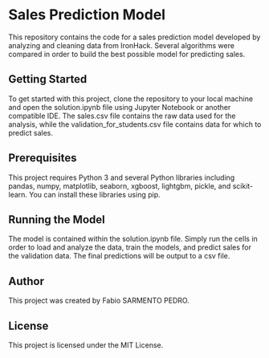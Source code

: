 # Sales Prediction Model
This repository contains the code for a sales prediction model developed by analyzing and cleaning data from IronHack. Several algorithms were compared in order to build the best possible model for predicting sales.
## Getting Started
To get started with this project, clone the repository to your local machine and open the solution.ipynb file using Jupyter Notebook or another compatible IDE. The sales.csv file contains the raw data used for the analysis, while the validation_for_students.csv file contains data for which to predict sales.
## Prerequisites
This project requires Python 3 and several Python libraries including pandas, numpy, matplotlib, seaborn, xgboost, lightgbm, pickle, and scikit-learn. You can install these libraries using pip.
## Running the Model
The model is contained within the solution.ipynb file. Simply run the cells in order to load and analyze the data, train the models, and predict sales for the validation data. The final predictions will be output to a csv file.
## Author
This project was created by Fabio SARMENTO PEDRO.
## License
This project is licensed under the MIT License.
